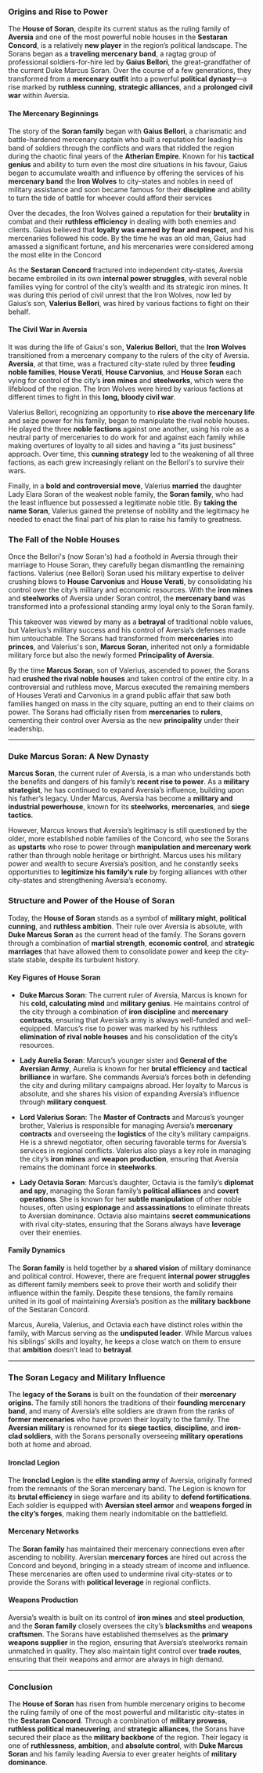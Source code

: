 ### **Origins and Rise to Power**

The **House of Soran**, despite its current status as the ruling family of **Aversia** and one of the most powerful noble houses in the **Sestaran Concord**, is a relatively **new player** in the region’s political landscape. The Sorans began as a **traveling mercenary band**, a ragtag group of professional soldiers-for-hire led by **Gaius Bellori**, the great-grandfather of the current Duke Marcus Soran. Over the course of a few generations, they transformed from a **mercenary outfit** into a powerful **political dynasty**—a rise marked by **ruthless cunning**, **strategic alliances**, and a **prolonged civil war** within Aversia.

#### **The Mercenary Beginnings**

The story of the **Soran family** began with **Gaius Bellori**, a charismatic and battle-hardened mercenary captain who built a reputation for leading his band of soldiers through the conflicts and wars that riddled the region during the chaotic final years of the **Atherian Empire**. Known for his **tactical genius** and ability to turn even the most dire situations in his favour, Gaius began to accumulate wealth and influence by offering the services of his **mercenary band** the **Iron Wolves** to city-states and nobles in need of military assistance and soon became famous for their **discipline** and ability to turn the tide of battle for whoever could afford their services

Over the decades, the Iron Wolves gained a reputation for their **brutality** in combat and their **ruthless efficiency** in dealing with both enemies and clients. Gaius believed that **loyalty was earned by fear and respect**, and his mercenaries followed his code. By the time he was an old man, Gaius had amassed a significant fortune, and his mercenaries were considered among the most elite in the Concord

As the **Sestaran Concord** fractured into independent city-states, Aversia became embroiled in its own **internal power struggles**, with several noble families vying for control of the city’s wealth and its strategic iron mines. It was during this period of civil unrest that the Iron Wolves, now led by Gaius’s son, **Valerius Bellori**, was hired by various factions to fight on their behalf.

#### **The Civil War in Aversia**

It was during the life of Gaius's son, **Valerius Bellori**, that the **Iron Wolves** transitioned from a mercenary company to the rulers of the city of Aversia. **Aversia**, at that time, was a fractured city-state ruled by three **feuding noble families**, **House Verati**, **House Carvonius**, and **House Soran** each vying for control of the city’s **iron mines** and **steelworks**, which were the lifeblood of the region. The Iron Wolves were hired by various factions at different times to fight in this **long, bloody civil war**.

Valerius Bellori, recognizing an opportunity to **rise above the mercenary life** and seize power for his family, began to manipulate the rival noble houses. He played the three **noble factions** against one another, using his role as a neutral party of mercenaries to do work for and against each family while making overtures of loyalty to all sides and having a "its just business" approach. Over time, this **cunning strategy** led to the weakening of all three factions, as each grew increasingly reliant on the Bellori's to survive their wars.

Finally, in a **bold and controversial move**, Valerius **married** the daughter Lady Elara Soran of the weakest noble family, the **Soran family**, who had the least influence but possessed a legitimate noble title. By **taking the name Soran**, Valerius gained the pretense of nobility and the legitimacy he needed to enact the final part of his plan to raise his family to greatness.

### **The Fall of the Noble Houses**

Once the Bellori's (now Soran's) had a foothold in Aversia through their marriage to House Soran, they carefully began dismantling the remaining factions. Valerius (nee Bellori) Soran used his military expertise to deliver crushing blows to **House Carvonius** and **House Verati**, by consolidating his control over the city’s military and economic resources. With the **iron mines** and **steelworks** of Aversia under Soran control, the **mercenary band** was transformed into a professional standing army loyal only to the Soran family.

This takeover was viewed by many as a **betrayal** of traditional noble values, but Valerius’s military success and his control of Aversia’s defenses made him untouchable. The Sorans had transformed from **mercenaries** into **princes**, and Valerius's son, **Marcus Soran**, inherited not only a formidable military force but also the newly formed **Principality of Aversia**.

By the time **Marcus Soran**, son of Valerius, ascended to power, the Sorans had **crushed the rival noble houses** and taken control of the entire city. In a controversial and ruthless move, Marcus executed the remaining members of Houses Verati and Carvonius in a grand public affair that saw both families hanged on mass in the city square, putting an end to their claims on power. The Sorans had officially risen from **mercenaries** to **rulers**, cementing their control over Aversia as the new **principality** under their leadership.

---
### **Duke Marcus Soran: A New Dynasty**

**Marcus Soran**, the current ruler of Aversia, is a man who understands both the benefits and dangers of his family’s **recent rise to power**. As a **military strategist**, he has continued to expand Aversia’s influence, building upon his father’s legacy. Under Marcus, Aversia has become a **military and industrial powerhouse**, known for its **steelworks**, **mercenaries**, and **siege tactics**.

However, Marcus knows that Aversia’s legitimacy is still questioned by the older, more established noble families of the Concord, who see the Sorans as **upstarts** who rose to power through **manipulation and mercenary work** rather than through noble heritage or birthright. Marcus uses his military power and wealth to secure Aversia’s position, and he constantly seeks opportunities to **legitimize his family’s rule** by forging alliances with other city-states and strengthening Aversia’s economy.
### **Structure and Power of the House of Soran**

Today, the **House of Soran** stands as a symbol of **military might**, **political cunning**, and **ruthless ambition**. Their rule over Aversia is absolute, with **Duke Marcus Soran** as the current head of the family. The Sorans govern through a combination of **martial strength**, **economic control**, and **strategic marriages** that have allowed them to consolidate power and keep the city-state stable, despite its turbulent history.

#### **Key Figures of House Soran**

- **Duke Marcus Soran**: The current ruler of Aversia, Marcus is known for his **cold, calculating mind** and **military genius**. He maintains control of the city through a combination of **iron discipline** and **mercenary contracts**, ensuring that Aversia’s army is always well-funded and well-equipped. Marcus’s rise to power was marked by his ruthless **elimination of rival noble houses** and his consolidation of the city’s resources.

- **Lady Aurelia Soran**: Marcus’s younger sister and **General of the Aversian Army**, Aurelia is known for her **brutal efficiency** and **tactical brilliance** in warfare. She commands Aversia’s forces both in defending the city and during military campaigns abroad. Her loyalty to Marcus is absolute, and she shares his vision of expanding Aversia’s influence through **military conquest**.

- **Lord Valerius Soran**: The **Master of Contracts** and Marcus’s younger brother, Valerius is responsible for managing Aversia’s **mercenary contracts** and overseeing the **logistics** of the city’s military campaigns. He is a shrewd negotiator, often securing favorable terms for Aversia’s services in regional conflicts. Valerius also plays a key role in managing the city’s **iron mines** and **weapon production**, ensuring that Aversia remains the dominant force in **steelworks**.

- **Lady Octavia Soran**: Marcus’s daughter, Octavia is the family’s **diplomat and spy**, managing the Soran family’s **political alliances** and **covert operations**. She is known for her **subtle manipulation** of other noble houses, often using **espionage** and **assassinations** to eliminate threats to Aversian dominance. Octavia also maintains **secret communications** with rival city-states, ensuring that the Sorans always have **leverage** over their enemies.

#### **Family Dynamics**

The **Soran family** is held together by a **shared vision** of military dominance and political control. However, there are frequent **internal power struggles** as different family members seek to prove their worth and solidify their influence within the family. Despite these tensions, the family remains united in its goal of maintaining Aversia’s position as the **military backbone** of the Sestaran Concord.

Marcus, Aurelia, Valerius, and Octavia each have distinct roles within the family, with Marcus serving as the **undisputed leader**. While Marcus values his siblings’ skills and loyalty, he keeps a close watch on them to ensure that **ambition** doesn’t lead to **betrayal**.

---

### **The Soran Legacy and Military Influence**

The **legacy of the Sorans** is built on the foundation of their **mercenary origins**. The family still honors the traditions of their **founding mercenary band**, and many of Aversia’s elite soldiers are drawn from the ranks of **former mercenaries** who have proven their loyalty to the family. The **Aversian military** is renowned for its **siege tactics**, **discipline**, and **iron-clad soldiers**, with the Sorans personally overseeing **military operations** both at home and abroad.

#### **Ironclad Legion**

The **Ironclad Legion** is the **elite standing army** of Aversia, originally formed from the remnants of the Soran mercenary band. The Legion is known for its **brutal efficiency** in siege warfare and its ability to **defend fortifications**. Each soldier is equipped with **Aversian steel armor** and **weapons forged in the city’s forges**, making them nearly indomitable on the battlefield.

#### **Mercenary Networks**

The **Soran family** has maintained their mercenary connections even after ascending to nobility. Aversian **mercenary forces** are hired out across the Concord and beyond, bringing in a steady stream of income and influence. These mercenaries are often used to undermine rival city-states or to provide the Sorans with **political leverage** in regional conflicts.

#### **Weapons Production**

Aversia’s wealth is built on its control of **iron mines** and **steel production**, and the **Soran family** closely oversees the city’s **blacksmiths** and **weapons craftsmen**. The Sorans have established themselves as the **primary weapons supplier** in the region, ensuring that Aversia’s steelworks remain unmatched in quality. They also maintain tight control over **trade routes**, ensuring that their weapons and armor are always in high demand.

---
### **Conclusion**

The **House of Soran** has risen from humble mercenary origins to become the ruling family of one of the most powerful and militaristic city-states in the **Sestaran Concord**. Through a combination of **military prowess**, **ruthless political maneuvering**, and **strategic alliances**, the Sorans have secured their place as the **military backbone** of the region. Their legacy is one of **ruthlessness**, **ambition**, and **absolute control**, with **Duke Marcus Soran** and his family leading Aversia to ever greater heights of **military dominance**.
 


